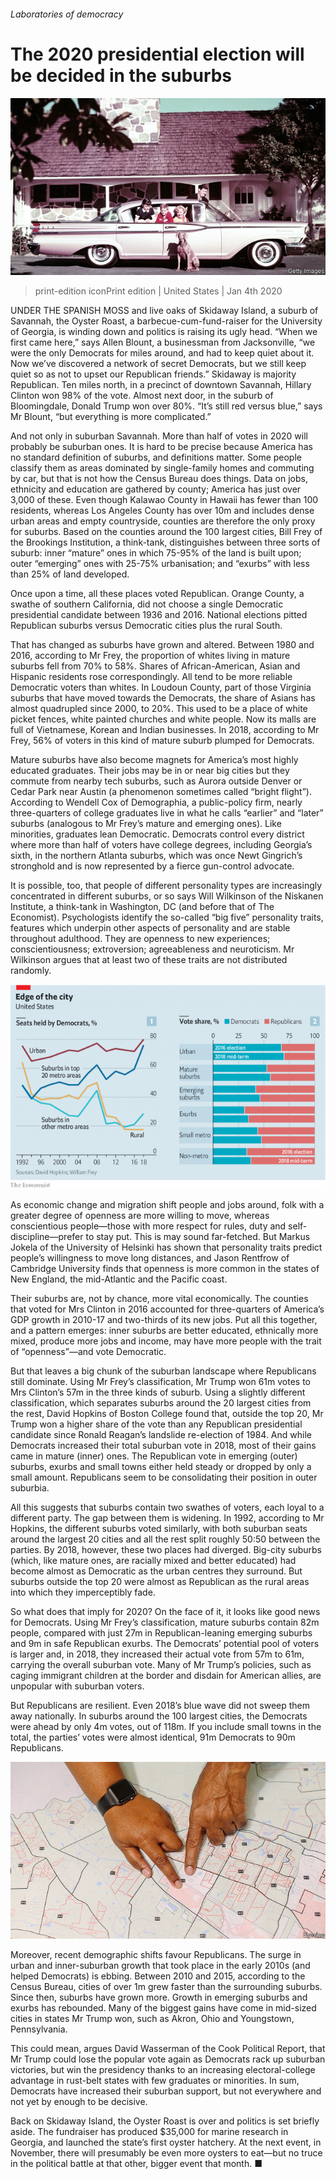 ###### Laboratories of democracy

# The 2020 presidential election will be decided in the suburbs 

![image](images/20200104_USP003_0.jpg) 

> print-edition iconPrint edition | United States | Jan 4th 2020 

UNDER THE SPANISH MOSS and live oaks of Skidaway Island, a suburb of Savannah, the Oyster Roast, a barbecue-cum-fund-raiser for the University of Georgia, is winding down and politics is raising its ugly head. “When we first came here,” says Allen Blount, a businessman from Jacksonville, “we were the only Democrats for miles around, and had to keep quiet about it. Now we’ve discovered a network of secret Democrats, but we still keep quiet so as not to upset our Republican friends.” Skidaway is majority Republican. Ten miles north, in a precinct of downtown Savannah, Hillary Clinton won 98% of the vote. Almost next door, in the suburb of Bloomingdale, Donald Trump won over 80%. “It’s still red versus blue,” says Mr Blount, “but everything is more complicated.” 

And not only in suburban Savannah. More than half of votes in 2020 will probably be suburban ones. It is hard to be precise because America has no standard definition of suburbs, and definitions matter. Some people classify them as areas dominated by single-family homes and commuting by car, but that is not how the Census Bureau does things. Data on jobs, ethnicity and education are gathered by county; America has just over 3,000 of these. Even though Kalawao County in Hawaii has fewer than 100 residents, whereas Los Angeles County has over 10m and includes dense urban areas and empty countryside, counties are therefore the only proxy for suburbs. Based on the counties around the 100 largest cities, Bill Frey of the Brookings Institution, a think-tank, distinguishes between three sorts of suburb: inner “mature” ones in which 75-95% of the land is built upon; outer “emerging” ones with 25-75% urbanisation; and “exurbs” with less than 25% of land developed. 

Once upon a time, all these places voted Republican. Orange County, a swathe of southern California, did not choose a single Democratic presidential candidate between 1936 and 2016. National elections pitted Republican suburbs versus Democratic cities plus the rural South. 

That has changed as suburbs have grown and altered. Between 1980 and 2016, according to Mr Frey, the proportion of whites living in mature suburbs fell from 70% to 58%. Shares of African-American, Asian and Hispanic residents rose correspondingly. All tend to be more reliable Democratic voters than whites. In Loudoun County, part of those Virginia suburbs that have moved towards the Democrats, the share of Asians has almost quadrupled since 2000, to 20%. This used to be a place of white picket fences, white painted churches and white people. Now its malls are full of Vietnamese, Korean and Indian businesses. In 2018, according to Mr Frey, 56% of voters in this kind of mature suburb plumped for Democrats. 

Mature suburbs have also become magnets for America’s most highly educated graduates. Their jobs may be in or near big cities but they commute from nearby tech suburbs, such as Aurora outside Denver or Cedar Park near Austin (a phenomenon sometimes called “bright flight”). According to Wendell Cox of Demographia, a public-policy firm, nearly three-quarters of college graduates live in what he calls “earlier” and “later” suburbs (analogous to Mr Frey’s mature and emerging ones). Like minorities, graduates lean Democratic. Democrats control every district where more than half of voters have college degrees, including Georgia’s sixth, in the northern Atlanta suburbs, which was once Newt Gingrich’s stronghold and is now represented by a fierce gun-control advocate. 

It is possible, too, that people of different personality types are increasingly concentrated in different suburbs, or so says Will Wilkinson of the Niskanen Institute, a think-tank in Washington, DC (and before that of The Economist). Psychologists identify the so-called “big five” personality traits, features which underpin other aspects of personality and are stable throughout adulthood. They are openness to new experiences; conscientiousness; extroversion; agreeableness and neuroticism. Mr Wilkinson argues that at least two of these traits are not distributed randomly. 

![image](images/20200104_USC232.png) 

As economic change and migration shift people and jobs around, folk with a greater degree of openness are more willing to move, whereas conscientious people—those with more respect for rules, duty and self-discipline—prefer to stay put. This is may sound far-fetched. But Markus Jokela of the University of Helsinki has shown that personality traits predict people’s willingness to move long distances, and Jason Rentfrow of Cambridge University finds that openness is more common in the states of New England, the mid-Atlantic and the Pacific coast. 

Their suburbs are, not by chance, more vital economically. The counties that voted for Mrs Clinton in 2016 accounted for three-quarters of America’s GDP growth in 2010-17 and two-thirds of its new jobs. Put all this together, and a pattern emerges: inner suburbs are better educated, ethnically more mixed, produce more jobs and income, may have more people with the trait of “openness”—and vote Democratic. 

But that leaves a big chunk of the suburban landscape where Republicans still dominate. Using Mr Frey’s classification, Mr Trump won 61m votes to Mrs Clinton’s 57m in the three kinds of suburb. Using a slightly different classification, which separates suburbs around the 20 largest cities from the rest, David Hopkins of Boston College found that, outside the top 20, Mr Trump won a higher share of the vote than any Republican presidential candidate since Ronald Reagan’s landslide re-election of 1984. And while Democrats increased their total suburban vote in 2018, most of their gains came in mature (inner) ones. The Republican vote in emerging (outer) suburbs, exurbs and small towns either held steady or dropped by only a small amount. Republicans seem to be consolidating their position in outer suburbia. 

All this suggests that suburbs contain two swathes of voters, each loyal to a different party. The gap between them is widening. In 1992, according to Mr Hopkins, the different suburbs voted similarly, with both suburban seats around the largest 20 cities and all the rest split roughly 50:50 between the parties. By 2018, however, these two places had diverged. Big-city suburbs (which, like mature ones, are racially mixed and better educated) had become almost as Democratic as the urban centres they surround. But suburbs outside the top 20 were almost as Republican as the rural areas into which they imperceptibly fade. 

So what does that imply for 2020? On the face of it, it looks like good news for Democrats. Using Mr Frey’s classification, mature suburbs contain 82m people, compared with just 27m in Republican-leaning emerging suburbs and 9m in safe Republican exurbs. The Democrats’ potential pool of voters is larger and, in 2018, they increased their actual vote from 57m to 61m, carrying the overall suburban vote. Many of Mr Trump’s policies, such as caging immigrant children at the border and disdain for American allies, are unpopular with suburban voters. 

But Republicans are resilient. Even 2018’s blue wave did not sweep them away nationally. In suburbs around the 100 largest cities, the Democrats were ahead by only 4m votes, out of 118m. If you include small towns in the total, the parties’ votes were almost identical, 91m Democrats to 90m Republicans. 

![image](images/20200104_USP004_0.jpg) 

Moreover, recent demographic shifts favour Republicans. The surge in urban and inner-suburban growth that took place in the early 2010s (and helped Democrats) is ebbing. Between 2010 and 2015, according to the Census Bureau, cities of over 1m grew faster than the surrounding suburbs. Since then, suburbs have grown more. Growth in emerging suburbs and exurbs has rebounded. Many of the biggest gains have come in mid-sized cities in states Mr Trump won, such as Akron, Ohio and Youngstown, Pennsylvania. 

This could mean, argues David Wasserman of the Cook Political Report, that Mr Trump could lose the popular vote again as Democrats rack up suburban victories, but win the presidency thanks to an increasing electoral-college advantage in rust-belt states with few graduates or minorities. In sum, Democrats have increased their suburban support, but not everywhere and not yet by enough to be decisive. 

Back on Skidaway Island, the Oyster Roast is over and politics is set briefly aside. The fundraiser has produced $35,000 for marine research in Georgia, and launched the state’s first oyster hatchery. At the next event, in November, there will presumably be even more oysters to eat—but no truce in the political battle at that other, bigger event that month. ■ 

